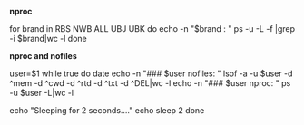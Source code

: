**nproc**

for brand in RBS NWB ALL UBJ UBK
do
echo -n "$brand : "
ps -u <USER> -L -f |grep -i $brand|wc -l
done
  
**nproc and nofiles**

user=$1
while true
do
  date
  echo -n "### $user nofiles: "
  lsof -a -u $user -d ^mem -d ^cwd -d ^rtd -d ^txt -d ^DEL|wc -l
  echo -n "### $user nproc: "
  ps -u $user -L|wc -l
  
  echo "Sleeping for 2 seconds...."
  echo
  sleep 2
  done

